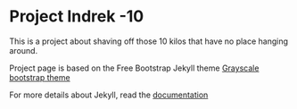 Project Indrek -10
=========================

This is a project about shaving off those 10 kilos that have no place hanging around.

Project page is based on the Free Bootstrap Jekyll theme [Grayscale bootstrap theme](https://github.com/jeromelachaud/grayscale-theme)

For more details about Jekyll, read the [documentation](http://jekyllrb.com/)
